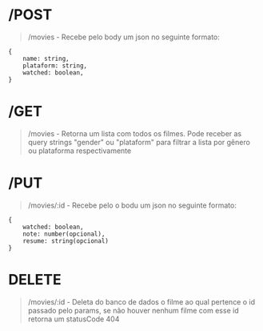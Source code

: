 # /POST

> /movies - Recebe pelo body um json no seguinte formato:

    {
        name: string,
        plataform: string,
        watched: boolean,
    }

# /GET

> /movies - Retorna um lista com todos os filmes. Pode receber as query strings "gender" ou "plataform" para filtrar a lista por gênero ou plataforma respectivamente

# /PUT

> /movies/:id - Recebe pelo o bodu um json no seguinte formato:

    {
        watched: boolean,
        note: number(opcional),
        resume: string(opcional)
    }

# DELETE

> /movies/:id - Deleta do banco de dados o filme ao qual pertence o id passado pelo params, se não houver nenhum filme com esse id retorna um statusCode 404
